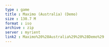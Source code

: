```yaml
---
type : game
title : Maximo (Australia) (Demo)
size : 130.7 M
format : iso
archive : zip
server : myrient
link2 : Maximo%20%28Australia%29%20%28Demo%29
---
```

